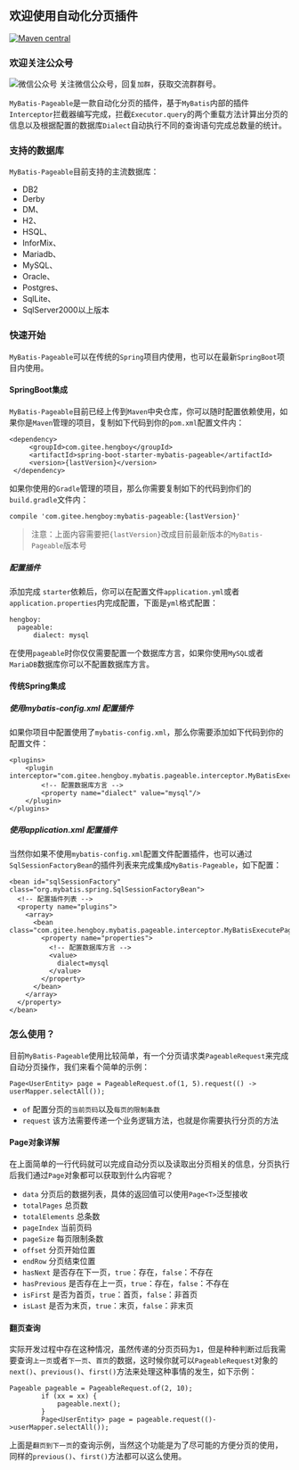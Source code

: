 ## 欢迎使用自动化分页插件

[![Maven central](https://maven-badges.herokuapp.com/maven-central/com.gitee.hengboy/spring-boot-starter-mybatis-pageable/badge.svg)](https://maven-badges.herokuapp.com/maven-central/com.gitee.hengboy/spring-boot-starter-mybatis-pageable)

### 欢迎关注公众号

![微信公众号](http://resource.hengboy.com/image/qrcode.jpg)
关注微信公众号，回复`加群`，获取交流群群号。

`MyBatis-Pageable`是一款自动化分页的插件，基于`MyBatis`内部的插件`Interceptor`拦截器编写完成，拦截`Executor.query`的两个重载方法计算出分页的信息以及根据配置的数据库`Dialect`自动执行不同的查询语句完成总数量的统计。

### 支持的数据库
`MyBatis-Pageable`目前支持的主流数据库：
- DB2
- Derby
- DM、
- H2、
- HSQL、
- InforMix、
- Mariadb、
- MySQL、
- Oracle、
- Postgres、
- SqlLite、
- SqlServer2000以上版本

### 快速开始
`MyBatis-Pageable`可以在传统的`Spring`项目内使用，也可以在最新`SpringBoot`项目内使用。

#### SpringBoot集成
`MyBatis-Pageable`目前已经上传到`Maven`中央仓库，你可以随时配置依赖使用，如果你是`Maven`管理的项目，复制如下代码到你的`pom.xml`配置文件内：
```
<dependency>
     <groupId>com.gitee.hengboy</groupId>
     <artifactId>spring-boot-starter-mybatis-pageable</artifactId>
     <version>{lastVersion}</version>
 </dependency>
```
如果你使用的`Gradle`管理的项目，那么你需要复制如下的代码到你们的`build.gradle`文件内：
```
compile 'com.gitee.hengboy:mybatis-pageable:{lastVersion}'
```
> 注意：上面内容需要把`{lastVersion}`改成目前最新版本的`MyBatis-Pageable`版本号
##### 配置插件
添加完成	`starter`依赖后，你可以在配置文件`application.yml`或者`application.properties`内完成配置，下面是`yml`格式配置：
```
hengboy:
  pageable:
      dialect: mysql
```
在使用`pageable`时你仅仅需要配置一个数据库方言，如果你使用`MySQL`或者`MariaDB`数据库你可以不配置数据库方言。

#### 传统Spring集成
##### 使用mybatis-config.xml 配置插件
如果你项目中配置使用了`mybatis-config.xml`，那么你需要添加如下代码到你的配置文件：
```
<plugins>
    <plugin interceptor="com.gitee.hengboy.mybatis.pageable.interceptor.MyBatisExecutePageableInterceptor">
        <!-- 配置数据库方言 -->
        <property name="dialect" value="mysql"/>
	</plugin>
</plugins>
```

##### 使用application.xml 配置插件
当然你如果不使用`mybatis-config.xml`配置文件配置插件，也可以通过`SqlSessionFactoryBean`的插件列表来完成集成`MyBatis-Pageable`，如下配置：
```
<bean id="sqlSessionFactory" class="org.mybatis.spring.SqlSessionFactoryBean">
  <!-- 配置插件列表 -->
  <property name="plugins">
    <array>
      <bean class="com.gitee.hengboy.mybatis.pageable.interceptor.MyBatisExecutePageableInterceptor">
        <property name="properties">
          <!-- 配置数据库方言 -->
          <value>
            dialect=mysql
          </value>
        </property>
      </bean>
    </array>
  </property>
</bean>
```

### 怎么使用？
目前`MyBatis-Pageable`使用比较简单，有一个分页请求类`PageableRequest`来完成自动分页操作，我们来看个简单的示例：
```
Page<UserEntity> page = PageableRequest.of(1, 5).request(() -> userMapper.selectAll());
```

- `of`  配置分页的`当前页码`以及`每页的限制条数`
- `request` 该方法需要传递一个业务逻辑方法，也就是你需要执行分页的方法

#### Page对象详解
在上面简单的一行代码就可以完成自动分页以及读取出分页相关的信息，分页执行后我们通过`Page`对象都可以获取到什么内容呢？
- `data` 分页后的数据列表，具体的返回值可以使用`Page<T>`泛型接收
- `totalPages` 总页数
- `totalElements` 总条数
- `pageIndex` 当前页码
- `pageSize` 每页限制条数
- `offset` 分页开始位置
- `endRow` 分页结束位置
- `hasNext` 是否存在下一页，`true`：存在，`false`：不存在
- `hasPrevious` 是否存在上一页，`true`：存在，`false`：不存在
- `isFirst` 是否为首页，`true`：首页，`false`：非首页
- `isLast` 是否为末页，`true`：末页，`false`：非末页

#### 翻页查询
实际开发过程中存在这种情况，虽然传递的分页页码为`1`，但是种种判断过后我需要查询`上一页`或者`下一页`、`首页`的数据，这时候你就可以`PageableRequest`对象的`next()`、`previous()`、`first()`方法来处理这种事情的发生，如下示例：
```
Pageable pageable = PageableRequest.of(2, 10);
        if (xx = xx) {
            pageable.next();
        }
        Page<UserEntity> page = pageable.request(()->userMapper.selectAll());
```
上面是`翻页到下一页`的查询示例，当然这个功能是为了尽可能的方便分页的使用，同样的`previous()`、`first()`方法都可以这么使用。

